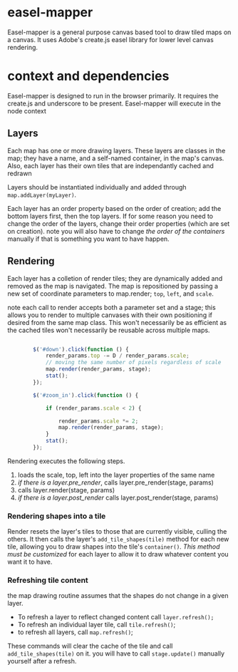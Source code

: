# easel-mapper

Easel-mapper is a general purpose canvas based tool to draw tiled maps on a canvas. It uses Adobe's create.js easel
library for lower level canvas rendering.

# context and dependencies

Easel-mapper is designed to run in the browser primarily. It requires the create.js and underscore to be present.
Easel-mapper will execute in the node context 

## Layers

Each map has one or more drawing layers. These layers are classes in the map; they have a name, and a self-named
container, in the map's canvas. Also, each layer has their own tiles that are independantly cached and redrawn

Layers should be instantiated individually and added through `map.addLayer(myLayer)`.

Each layer has an order property based on the order of creation; add the bottom layers first, then the top layers.
If for some reason you need to change the order of the layers, change their order properties (which are set on creation).
note you will also have to change *the order of the containers* manually if that is something you want to have happen.

## Rendering

Each layer has a colletion of render tiles; they are dynamically added and removed as the map is navigated.
The map is repositioned by passing a new set of coordinate parameters to map.render; `top`, `left`, and `scale`.

note each call to render accepts both a parameter set and a stage; this allows you to render to multiple canvases
with their own positioning if desired from the same map class. This won't necessarily be as efficient as the cached
tiles won't necessarily be reusable across multiple maps.

``` javascript

        $('#down').click(function () {
            render_params.top -= D / render_params.scale;
            // moving the same number of pixels regardless of scale
            map.render(render_params, stage);
            stat();
        });

        $('#zoom_in').click(function () {

            if (render_params.scale < 2) {

                render_params.scale *= 2;
                map.render(render_params, stage);
            }
            stat();
        });

```

Rendering executes the following steps.

1. loads the scale, top, left into the layer properties of the same name
2. *if there is a layer.pre_render*, calls layer.pre_render(stage, params)
3. calls layer.render(stage, params)
4. *if there is a layer.post_render* calls layer.post_render(stage, params)

### Rendering shapes into a tile

Render resets the layer's tiles to those that are currently visible, culling the others.
It then calls the layer's `add_tile_shapes(tile)` method for each new tile, allowing you
to draw shapes into the tile's `container()`. *This method must be customized* for each layer
to allow it to draw whatever content you want it to have.

### Refreshing tile content

the map drawing routine assumes that the shapes do not change in a given layer.
* To refresh a layer to reflect changed content call `layer.refresh();`
* To refresh an individual layer tile, call `tile.refresh()`;
* to refresh all layers, call `map.refresh()`;

These commands will clear the cache of the tile and call `add_tile_shapes(tile)` on it.
you will have to call `stage.update()` manually yourself after a refresh.

